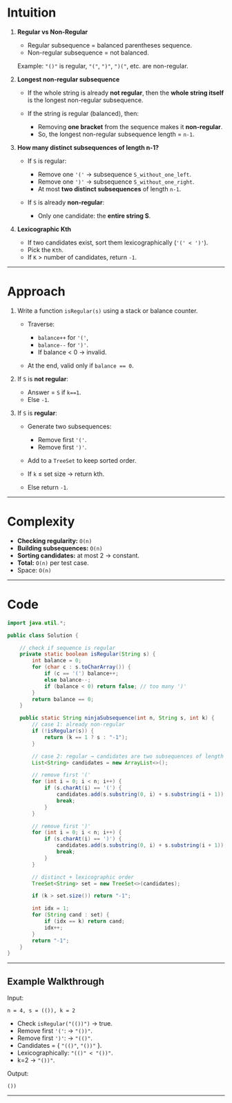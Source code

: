 # Intuition

1. **Regular vs Non-Regular**

   * Regular subsequence = balanced parentheses sequence.
   * Non-regular subsequence = not balanced.

   Example: `"()"` is regular, `"("`, `")"`, `")("`, etc. are non-regular.

2. **Longest non-regular subsequence**

   * If the whole string is already **not regular**, then the **whole string itself** is the longest non-regular subsequence.
   * If the string is regular (balanced), then:

     * Removing **one bracket** from the sequence makes it **non-regular**.
     * So, the longest non-regular subsequence length = `n-1`.

3. **How many distinct subsequences of length n-1?**

   * If `S` is regular:

     * Remove one `'('` → subsequence `S_without_one_left`.
     * Remove one `')'` → subsequence `S_without_one_right`.
     * At most **two distinct subsequences** of length `n-1`.

   * If `S` is already **non-regular**:

     * Only one candidate: the **entire string S**.

4. **Lexicographic Kth**

   * If two candidates exist, sort them lexicographically (`'(' < ')'`).
   * Pick the `Kth`.
   * If `K` > number of candidates, return `-1`.

---

# Approach

1. Write a function `isRegular(s)` using a stack or balance counter.

   * Traverse:

     * `balance++` for `'('`,
     * `balance--` for `')'`.
     * If balance < 0 → invalid.
   * At the end, valid only if `balance == 0`.

2. If `S` is **not regular**:

   * Answer = `S` if `k==1`.
   * Else `-1`.

3. If `S` is **regular**:

   * Generate two subsequences:

     * Remove first `'('`.
     * Remove first `')'`.
   * Add to a `TreeSet` to keep sorted order.
   * If `k` ≤ set size → return kth.
   * Else return `-1`.

---

# Complexity

* **Checking regularity:** `O(n)`
* **Building subsequences:** `O(n)`
* **Sorting candidates:** at most 2 → constant.
* **Total:** `O(n)` per test case.
* Space: `O(n)`

---

# Code

```java
import java.util.*;

public class Solution {

    // check if sequence is regular
    private static boolean isRegular(String s) {
        int balance = 0;
        for (char c : s.toCharArray()) {
            if (c == '(') balance++;
            else balance--;
            if (balance < 0) return false; // too many ')'
        }
        return balance == 0;
    }

    public static String ninjaSubsequence(int n, String s, int k) {
        // case 1: already non-regular
        if (!isRegular(s)) {
            return (k == 1 ? s : "-1");
        }

        // case 2: regular → candidates are two subsequences of length n-1
        List<String> candidates = new ArrayList<>();

        // remove first '('
        for (int i = 0; i < n; i++) {
            if (s.charAt(i) == '(') {
                candidates.add(s.substring(0, i) + s.substring(i + 1));
                break;
            }
        }

        // remove first ')'
        for (int i = 0; i < n; i++) {
            if (s.charAt(i) == ')') {
                candidates.add(s.substring(0, i) + s.substring(i + 1));
                break;
            }
        }

        // distinct + lexicographic order
        TreeSet<String> set = new TreeSet<>(candidates);

        if (k > set.size()) return "-1";

        int idx = 1;
        for (String cand : set) {
            if (idx == k) return cand;
            idx++;
        }
        return "-1";
    }
}
```

---

## Example Walkthrough

Input:

```
n = 4, s = (()), k = 2
```

* Check `isRegular("(())")` → true.
* Remove first `'('`: → `"())"`.
* Remove first `')'`: → `"(()"`.
* Candidates = { `"(()"`, `"())"` }.
* Lexicographically: `"(()" < "())"`.
* k=2 → `"())"`.

Output:

```
())
```

---
